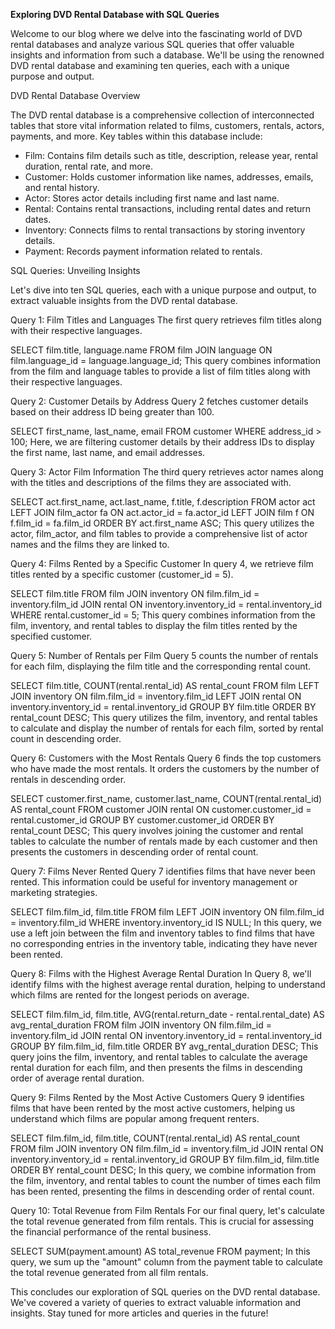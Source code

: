 **Exploring DVD Rental Database with SQL Queries**

Welcome to our blog where we delve into the fascinating world of DVD rental databases and analyze various SQL queries that offer valuable insights and information from such a database. We'll be using the renowned DVD rental database and examining ten queries, each with a unique purpose and output.


DVD Rental Database Overview

The DVD rental database is a comprehensive collection of interconnected tables that store vital information related to films, customers, rentals, actors, payments, and more. Key tables within this database include:

* Film: Contains film details such as title, description, release year, rental duration, rental rate, and more.
* Customer: Holds customer information like names, addresses, emails, and rental history.
* Actor: Stores actor details including first name and last name.
* Rental: Contains rental transactions, including rental dates and return dates.
* Inventory: Connects films to rental transactions by storing inventory details.
* Payment: Records payment information related to rentals.


SQL Queries: Unveiling Insights

Let's dive into ten SQL queries, each with a unique purpose and output, to extract valuable insights from the DVD rental database.


Query 1: Film Titles and Languages
The first query retrieves film titles along with their respective languages.

SELECT film.title, language.name
FROM film
JOIN language ON film.language_id = language.language_id;
This query combines information from the film and language tables to provide a list of film titles along with their respective languages.

Query 2: Customer Details by Address
Query 2 fetches customer details based on their address ID being greater than 100.

SELECT first_name, last_name, email 
FROM customer
WHERE address_id > 100;
Here, we are filtering customer details by their address IDs to display the first name, last name, and email addresses.


Query 3: Actor Film Information
The third query retrieves actor names along with the titles and descriptions of the films they are associated with.

SELECT act.first_name, act.last_name, f.title, f.description
FROM actor act
LEFT JOIN film_actor fa 
ON act.actor_id = fa.actor_id
LEFT JOIN film f 
ON f.film_id = fa.film_id
ORDER BY act.first_name ASC;
This query utilizes the actor, film_actor, and film tables to provide a comprehensive list of actor names and the films they are linked to.


Query 4: Films Rented by a Specific Customer
In query 4, we retrieve film titles rented by a specific customer (customer_id = 5).

SELECT film.title
FROM film
JOIN inventory ON film.film_id = inventory.film_id
JOIN rental ON inventory.inventory_id = rental.inventory_id
WHERE rental.customer_id = 5;
This query combines information from the film, inventory, and rental tables to display the film titles rented by the specified customer.


Query 5: Number of Rentals per Film
Query 5 counts the number of rentals for each film, displaying the film title and the corresponding rental count.

SELECT film.title, COUNT(rental.rental_id) AS rental_count
FROM film
LEFT JOIN inventory ON film.film_id = inventory.film_id
LEFT JOIN rental ON inventory.inventory_id = rental.inventory_id
GROUP BY film.title
ORDER BY rental_count DESC;
This query utilizes the film, inventory, and rental tables to calculate and display the number of rentals for each film, sorted by rental count in descending order.

Query 6: Customers with the Most Rentals
Query 6 finds the top customers who have made the most rentals. It orders the customers by the number of rentals in descending order.

SELECT customer.first_name, customer.last_name, COUNT(rental.rental_id) AS rental_count
FROM customer
JOIN rental ON customer.customer_id = rental.customer_id
GROUP BY customer.customer_id
ORDER BY rental_count DESC;
This query involves joining the customer and rental tables to calculate the number of rentals made by each customer and then presents the customers in descending order of rental count.


Query 7: Films Never Rented
Query 7 identifies films that have never been rented. This information could be useful for inventory management or marketing strategies.

SELECT film.film_id, film.title
FROM film
LEFT JOIN inventory ON film.film_id = inventory.film_id
WHERE inventory.inventory_id IS NULL;
In this query, we use a left join between the film and inventory tables to find films that have no corresponding entries in the inventory table, indicating they have never been rented.


Query 8: Films with the Highest Average Rental Duration
In Query 8, we'll identify films with the highest average rental duration, helping to understand which films are rented for the longest periods on average.

SELECT film.film_id, film.title, AVG(rental.return_date - rental.rental_date) AS avg_rental_duration
FROM film
JOIN inventory ON film.film_id = inventory.film_id
JOIN rental ON inventory.inventory_id = rental.inventory_id
GROUP BY film.film_id, film.title
ORDER BY avg_rental_duration DESC;
This query joins the film, inventory, and rental tables to calculate the average rental duration for each film, and then presents the films in descending order of average rental duration.


Query 9: Films Rented by the Most Active Customers
Query 9 identifies films that have been rented by the most active customers, helping us understand which films are popular among frequent renters.

SELECT film.film_id, film.title, COUNT(rental.rental_id) AS rental_count
FROM film
JOIN inventory ON film.film_id = inventory.film_id
JOIN rental ON inventory.inventory_id = rental.inventory_id
GROUP BY film.film_id, film.title
ORDER BY rental_count DESC;
In this query, we combine information from the film, inventory, and rental tables to count the number of times each film has been rented, presenting the films in descending order of rental count.


Query 10: Total Revenue from Film Rentals
For our final query, let's calculate the total revenue generated from film rentals. This is crucial for assessing the financial performance of the rental business.

SELECT SUM(payment.amount) AS total_revenue
FROM payment;
In this query, we sum up the "amount" column from the payment table to calculate the total revenue generated from all film rentals.

This concludes our exploration of SQL queries on the DVD rental database. We've covered a variety of queries to extract valuable information and insights. Stay tuned for more articles and queries in the future!
